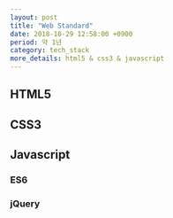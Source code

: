 ```yaml
---
layout: post
title: "Web Standard"
date: 2018-10-29 12:58:00 +0900
period: 약 1년
category: tech_stack
more_details: html5 & css3 & javascript
---
```


## HTML5

## CSS3

## Javascript

### ES6

### jQuery
